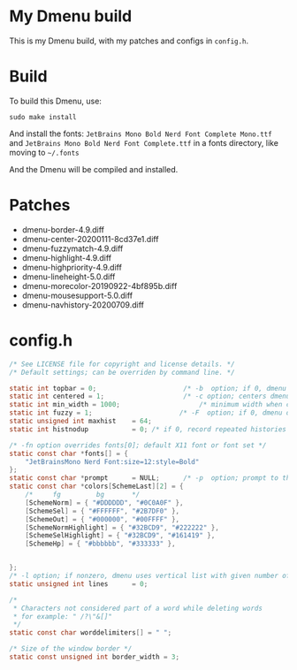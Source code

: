 # My Dmenu build

This is my Dmenu build, with my patches and configs in `config.h`.

# Build

To build this Dmenu, use:

```
sudo make install
```

And install the fonts: `JetBrains Mono Bold Nerd Font Complete Mono.ttf` and `JetBrains Mono Bold Nerd Font Complete.ttf` in a fonts directory, like moving to `~/.fonts`

And the Dmenu will be compiled and installed.

# Patches

- dmenu-border-4.9.diff
- dmenu-center-20200111-8cd37e1.diff
- dmenu-fuzzymatch-4.9.diff
- dmenu-highlight-4.9.diff
- dmenu-highpriority-4.9.diff
- dmenu-lineheight-5.0.diff
- dmenu-morecolor-20190922-4bf895b.diff
- dmenu-mousesupport-5.0.diff
- dmenu-navhistory-20200709.diff

# config.h

```c
/* See LICENSE file for copyright and license details. */
/* Default settings; can be overriden by command line. */

static int topbar = 0;                      /* -b  option; if 0, dmenu appears at bottom     */
static int centered = 1;                    /* -c option; centers dmenu on screen */
static int min_width = 1000;                    /* minimum width when centered */
static int fuzzy = 1;                      /* -F  option; if 0, dmenu doesn't use fuzzy matching     */
static unsigned int maxhist    = 64;
static int histnodup           = 0;	/* if 0, record repeated histories */

/* -fn option overrides fonts[0]; default X11 font or font set */
static const char *fonts[] = {
	"JetBrainsMono Nerd Font:size=12:style=Bold"
};
static const char *prompt      = NULL;      /* -p  option; prompt to the left of input field */
static const char *colors[SchemeLast][2] = {
	/*     fg         bg       */
	[SchemeNorm] = { "#DDDDDD", "#0C0A0F" },
	[SchemeSel] = { "#FFFFFF", "#2B7DF0" },
	[SchemeOut] = { "#000000", "#00FFFF" },
	[SchemeNormHighlight] = { "#32BCD9", "#222222" },
	[SchemeSelHighlight] = { "#32BCD9", "#161419" },
	[SchemeHp] = { "#bbbbbb", "#333333" },


};
/* -l option; if nonzero, dmenu uses vertical list with given number of lines */
static unsigned int lines      = 0;

/*
 * Characters not considered part of a word while deleting words
 * for example: " /?\"&[]"
 */
static const char worddelimiters[] = " ";

/* Size of the window border */
static const unsigned int border_width = 3;
```
